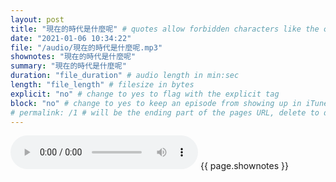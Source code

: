 ```yaml
---
layout: post
title: "現在的時代是什麼呢" # quotes allow forbidden characters like the colon
date: "2021-01-06 10:34:22"
file: "/audio/現在的時代是什麼呢.mp3"
shownotes: "現在的時代是什麼呢"
summary: "現在的時代是什麼呢"
duration: "file_duration" # audio length in min:sec
length: "file_length" # filesize in bytes
explicit: "no" # change to yes to flag with the explicit tag
block: "no" # change to yes to keep an episode from showing up in iTunes
# permalink: /1 # will be the ending part of the pages URL, delete to default to the title
---
```


<audio controls>
<source src="{{site.url}}{{site.baseurl}}{{ page.file }}" type="audio/x-mp3">
Your browser does not support the audio element.
</audio>
{{ page.shownotes }}
